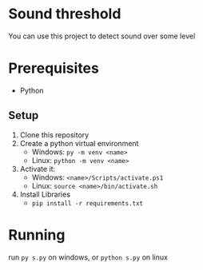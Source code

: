 # Sound threshold
You can use this project to detect sound over some level
# Prerequisites
* Python
## Setup
1. Clone this repository
2. Create a python virtual environment
    * Windows: `py -m venv <name>`
    * Linux: `python -m venv <name>`
3. Activate it:
    * Windows: `<name>/Scripts/activate.ps1`
    * Linux: `source <name>/bin/activate.sh`
4. Install Libraries
    * `pip install -r requirements.txt`
# Running
run `py s.py` on windows, or `python s.py` on linux